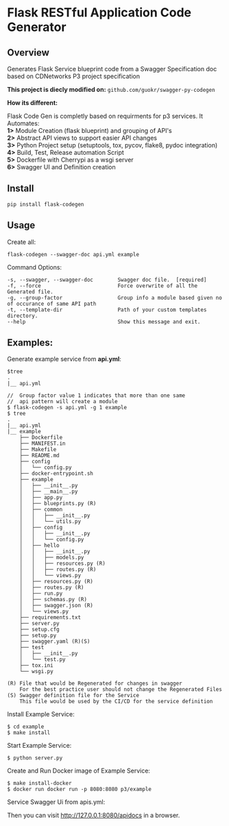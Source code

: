 # Flask RESTful Application Code Generator

## Overview

Generates Flask Service blueprint code from a Swagger Specification doc based on CDNetworks P3 project  specification

**This project is diecly modified on:** `github.com/guokr/swagger-py-codegen`  
  
**How its different:**  
  
Flask Code Gen is completly based on requirments for p3 services. It Automates:  
**1>** Module Creation (flask blueprint) and grouping of API's    
**2>** Abstract API views to support easier API changes  
**3>** Python Project setup (setuptools, tox, pycov, flake8, pydoc integration)  
**4>** Build, Test, Release automation Script  
**5>** Dockerfile with Cherrypi as a wsgi server  
**6>** Swagger UI and Definition creation  

## Install

```
pip install flask-codegen
```

## Usage

Create all:

```
flask-codegen --swagger-doc api.yml example
```

Command Options:

    -s, --swagger, --swagger-doc        Swagger doc file.  [required]
    -f, --force                         Force overwrite of all the Generated file.
    -g, --group-factor                  Group info a module based given no of occurance of same API path
    -t, --template-dir                  Path of your custom templates directory.
    --help                              Show this message and exit.

## Examples:

Generate example service from **api.yml**:

    $tree
	.
	|__ api.yml

    //  Group factor value 1 indicates that more than one same 
    //  api pattern will create a module
    $ flask-codegen -s api.yml -g 1 example
    $ tree
	.
	|__ api.yml
	|__ example
		├── Dockerfile
		├── MANIFEST.in
		├── Makefile
		├── README.md
		├── config
		│   └── config.py
		├── docker-entrypoint.sh
		├── example
		│   ├── __init__.py
		│   ├── __main__.py
		│   ├── app.py
		│   ├── blueprints.py (R)
		│   ├── common
		│   │   ├── __init__.py
		│   │   └── utils.py
		│   ├── config
		│   │   ├── __init__.py
		│   │   └── config.py
		│   ├── hello
		│   │   ├── __init__.py
		│   │   ├── models.py
		│   │   ├── resources.py (R)
		│   │   ├── routes.py (R)
		│   │   └── views.py
		│   ├── resources.py (R)
		│   ├── routes.py (R)
		│   ├── run.py
		│   ├── schemas.py (R)
		│   ├── swagger.json (R)
		│   └── views.py
		├── requirements.txt
		├── server.py
		├── setup.cfg
		├── setup.py
		├── swagger.yaml (R)(S)
		├── test
		│   ├── __init__.py
		│   └── test.py
		├── tox.ini
		└── wsgi.py
	    
    (R) File that would be Regenerated for changes in swagger
        For the best practice user should not change the Regenerated Files
    (S) Swagger definition file for the Service
        This file would be used by the CI/CD for the service definition


Install Example Service:

    $ cd example
    $ make install

Start Example Service:

    $ python server.py

Create and Run Docker image of Example Service:
  
    $ make install-docker
    $ docker run docker run -p 8080:8080 p3/example


Service Swagger Ui from apis.yml:

Then you can visit http://127.0.0.1:8080/apidocs in a browser.
